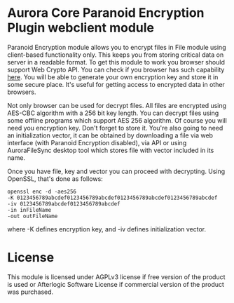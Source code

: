 # Aurora Core Paranoid Encryption Plugin webclient module

Paranoid Encryption module allows you to encrypt files in File module using client-based functionality only. This keeps you from storing critical data on server in a readable format. To get this module to work you browser should support Web Crypto API. You can check if you browser has such capability [here](http://caniuse.com/#search=Cryptography).
You will be able to generate your own encryption key and store it in some secure place. It's useful for getting access to encrypted data in other browsers.

Not only browser can be used for decrypt files. All files are encrypted using AES-CBC algorithm with a 256 bit key length. You can decrypt files using some offline programs which support AES 256 algorithm. Of course you will need you encryption key. Don't forget to store it. You're also going to need an initialization vector, it can be obtained by downloading a file via web interface (with Paranoid Encryption disabled), via API or using AuroraFileSync desktop tool which stores file with vector included in its name.

Once you have file, key and vector you can proceed with decrypting. Using OpenSSL, that's done as follows:

```
openssl enc -d -aes256
-K 0123456789abcdef0123456789abcdef0123456789abcdef0123456789abcdef
-iv 0123456789abcdef0123456789abcdef
-in inFileName
-out outFileName
```

where -K defines encryption key, and -iv defines initialization vector.

# License
This module is licensed under AGPLv3 license if free version of the product is used or Afterlogic Software License if commercial version of the product was purchased.
